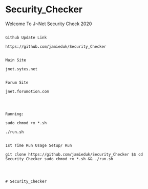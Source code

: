 # Security_Checker
Welcome To J~Net Security Check 2020
~~~~~~~~~~~~~~~~~~~~~~~~~~~~~~~~~~~~

Github Update Link

https://github.com/jamieduk/Security_Checker


Main Site

jnet.sytes.net


Forum Site

jnet.forumotion.com




Running:

sudo chmod +x *.sh

./run.sh


1st Time Run Usage Setup/ Run

git clone https://github.com/jamieduk/Security_Checker $$ cd Security_Checker sudo chmod +x *.sh && ./run.sh




# Security_Checker
